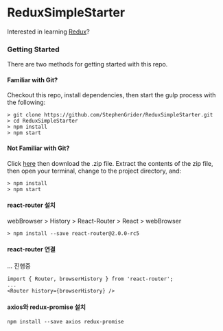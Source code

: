 # ReduxSimpleStarter

Interested in learning [Redux](https://www.udemy.com/react-redux/)?

### Getting Started

There are two methods for getting started with this repo.

#### Familiar with Git?
Checkout this repo, install dependencies, then start the gulp process with the following:

```
> git clone https://github.com/StephenGrider/ReduxSimpleStarter.git
> cd ReduxSimpleStarter
> npm install
> npm start
```

#### Not Familiar with Git?
Click [here](https://github.com/StephenGrider/ReactStarter/releases) then download the .zip file.  Extract the contents of the zip file, then open your terminal, change to the project directory, and:

```
> npm install
> npm start
```

#### react-router 설치
webBrowser > History > React-Router > React > webBrowser 
```
> npm install --save react-router@2.0.0-rc5
```

#### react-router 연결
... 진행중
```
import { Router, browserHistory } from 'react-router';
...
<Router history={browserHistory} />
```



#### axios와 redux-promise 설치
```
npm install --save axios redux-promise
```